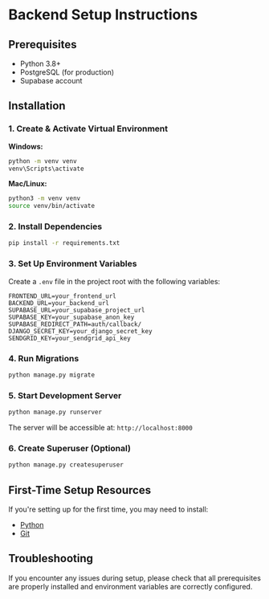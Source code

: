 # Backend Setup Instructions

## Prerequisites

- Python 3.8+
- PostgreSQL (for production)
- Supabase account

## Installation

### 1. Create & Activate Virtual Environment

**Windows:**
```bash
python -m venv venv
venv\Scripts\activate
```

**Mac/Linux:**
```bash
python3 -m venv venv
source venv/bin/activate
```

### 2. Install Dependencies

```bash
pip install -r requirements.txt
```

### 3. Set Up Environment Variables

Create a `.env` file in the project root with the following variables:

```
FRONTEND_URL=your_frontend_url
BACKEND_URL=your_backend_url
SUPABASE_URL=your_supabase_project_url
SUPABASE_KEY=your_supabase_anon_key
SUPABASE_REDIRECT_PATH=auth/callback/
DJANGO_SECRET_KEY=your_django_secret_key
SENDGRID_KEY=your_sendgrid_api_key
```

### 4. Run Migrations

```bash
python manage.py migrate
```

### 5. Start Development Server

```bash
python manage.py runserver
```

The server will be accessible at: `http://localhost:8000`

### 6. Create Superuser (Optional)

```bash
python manage.py createsuperuser
```

## First-Time Setup Resources

If you're setting up for the first time, you may need to install:

- [Python](https://www.python.org/downloads/)
- [Git](https://git-scm.com/downloads)

## Troubleshooting

If you encounter any issues during setup, please check that all prerequisites are properly installed and environment variables are correctly configured.
